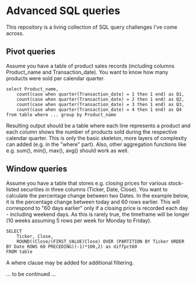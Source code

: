 # Advanced SQL queries

This repository is a living collection of SQL query challenges I've come across.

## Pivot queries

Assume you have a table of product sales records (including columns Product_name and Transaction_date). You want to know how many products were sold per calendar quarter.

    select Product_name,
        count(case when quarter(Transaction_date) = 1 then 1 end) as Q1,
        count(case when quarter(Transaction_date) = 2 then 1 end) as Q2, 
        count(case when quarter(Transaction_date) = 3 then 1 end) as Q3, 
        count(case when quarter(Transaction_date) = 4 then 1 end) as Q4
    from table where ... group by Product_name

Resulting output should be a table where each line represents a product and each column shows the number of products sold during the respective calendar quarter. This is only the basic skeleton, more layers of complexity can added (e.g. in the "where" part). Also, other aggregation functions like e.g. sum(), min(), max(), avg() should work as well.

## Window queries

Assume you have a table that stores e.g. closing prices for various stock-listed securities in three columns (Ticker, Date, Close). You want to calculate the percentage change between two Dates. In the example below, it is the percentage change between today and 60 rows earlier. This will correspond to "60 days earlier" only if a closing price is recorded each day - including weekend days. As this is rarely true, the timeframe will be longer (10 weeks assuming 5 rows per week for Monday to Friday).

    SELECT 
        Ticker, Close, 
        ROUND((Close/(FIRST_VALUE(Close) OVER (PARTITION BY Ticker ORDER BY Date ROWS 60 PRECEDING))-1)*100,2) as diffpct60
    FROM table 

A where clause may be added for additional filtering.

... to be continued ...

